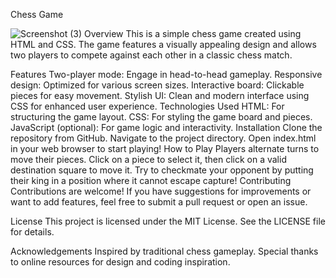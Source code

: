 Chess Game

![Screenshot (3)](https://github.com/user-attachments/assets/834f073a-a248-44e0-b20f-f886aa5d2bc3)
Overview
This is a simple chess game created using HTML and CSS. The game features a visually appealing design and allows two players to compete against each other in a classic chess match.

Features
Two-player mode: Engage in head-to-head gameplay.
Responsive design: Optimized for various screen sizes.
Interactive board: Clickable pieces for easy movement.
Stylish UI: Clean and modern interface using CSS for enhanced user experience.
Technologies Used
HTML: For structuring the game layout.
CSS: For styling the game board and pieces.
JavaScript (optional): For game logic and interactivity.
Installation
Clone the repository from GitHub.
Navigate to the project directory.
Open index.html in your web browser to start playing!
How to Play
Players alternate turns to move their pieces.
Click on a piece to select it, then click on a valid destination square to move it.
Try to checkmate your opponent by putting their king in a position where it cannot escape capture!
Contributing
Contributions are welcome! If you have suggestions for improvements or want to add features, feel free to submit a pull request or open an issue.

License
This project is licensed under the MIT License. See the LICENSE file for details.

Acknowledgements
Inspired by traditional chess gameplay.
Special thanks to online resources for design and coding inspiration.
